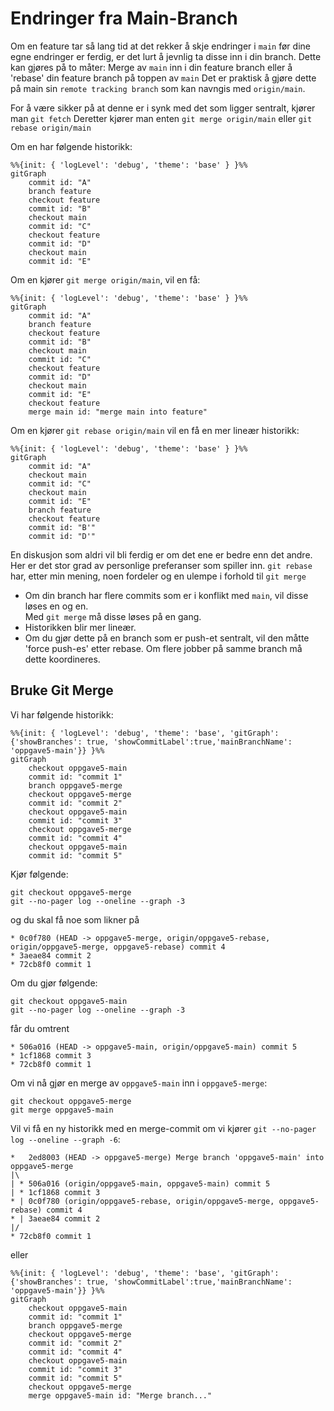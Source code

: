 # Endringer fra Main-Branch

Om en feature tar så lang tid at det rekker å skje endringer i `main` før dine egne endringer er ferdig, er det lurt å jevnlig ta disse inn i din branch.
Dette kan gjøres på to måter: Merge av `main` inn i din feature branch eller å 'rebase' din feature branch på toppen av `main`
Det er praktisk å gjøre dette på main sin `remote tracking branch` som kan navngis med `origin/main`.

For å være sikker på at denne er i synk med det som ligger sentralt, kjører man `git fetch`
Deretter kjører man enten `git merge origin/main` eller `git rebase origin/main`

Om en har følgende historikk:
```mermaid
%%{init: { 'logLevel': 'debug', 'theme': 'base' } }%%
gitGraph
    commit id: "A"
    branch feature
    checkout feature
    commit id: "B"
    checkout main
    commit id: "C"
    checkout feature
    commit id: "D"
    checkout main
    commit id: "E"
```
Om en kjører `git merge origin/main`, vil en få:
```mermaid
%%{init: { 'logLevel': 'debug', 'theme': 'base' } }%%
gitGraph
    commit id: "A"
    branch feature
    checkout feature
    commit id: "B"
    checkout main
    commit id: "C"
    checkout feature
    commit id: "D"
    checkout main
    commit id: "E"
    checkout feature
    merge main id: "merge main into feature"
```
Om en kjører `git rebase origin/main` vil en få en mer lineær historikk:
```mermaid
%%{init: { 'logLevel': 'debug', 'theme': 'base' } }%%
gitGraph
    commit id: "A"
    checkout main
    commit id: "C"
    checkout main
    commit id: "E"
    branch feature
    checkout feature
    commit id: "B'"
    commit id: "D'"
```
En diskusjon som aldri vil bli ferdig er om det ene er bedre enn det andre.
Her er det stor grad av personlige preferanser som spiller inn.
`git rebase` har, etter min mening, noen fordeler og en ulempe i forhold til `git merge`
 - Om din branch har flere commits som er i konflikt med `main`, vil disse løses en og en.     
   Med `git merge` må disse løses på en gang.
 - Historikken blir mer lineær. 
 - Om du gjør dette på en branch som er push-et sentralt, vil den måtte 'force push-es' etter rebase. 
   Om flere jobber på samme branch må dette koordineres.

## Bruke Git Merge
Vi har følgende historikk:
```mermaid
%%{init: { 'logLevel': 'debug', 'theme': 'base', 'gitGraph': {'showBranches': true, 'showCommitLabel':true,'mainBranchName': 'oppgave5-main'}} }%%
gitGraph
    checkout oppgave5-main
    commit id: "commit 1"
    branch oppgave5-merge
    checkout oppgave5-merge
    commit id: "commit 2"
    checkout oppgave5-main
    commit id: "commit 3"
    checkout oppgave5-merge
    commit id: "commit 4"
    checkout oppgave5-main
    commit id: "commit 5"
```

Kjør følgende:
```shell
git checkout oppgave5-merge
git --no-pager log --oneline --graph -3
```
og du skal få noe som likner på 
```text
* 0c0f780 (HEAD -> oppgave5-merge, origin/oppgave5-rebase, origin/oppgave5-merge, oppgave5-rebase) commit 4
* 3aeae84 commit 2
* 72cb8f0 commit 1
```
Om du gjør følgende:
```shell
git checkout oppgave5-main
git --no-pager log --oneline --graph -3
```
får du omtrent
```text
* 506a016 (HEAD -> oppgave5-main, origin/oppgave5-main) commit 5
* 1cf1868 commit 3
* 72cb8f0 commit 1
```
Om vi nå gjør en merge av `oppgave5-main` inn i `oppgave5-merge`:
```shell
git checkout oppgave5-merge
git merge oppgave5-main
```
Vil vi få en ny historikk med en merge-commit om vi kjører `git --no-pager log --oneline --graph -6`:
```text
*   2ed8003 (HEAD -> oppgave5-merge) Merge branch 'oppgave5-main' into oppgave5-merge
|\  
| * 506a016 (origin/oppgave5-main, oppgave5-main) commit 5
| * 1cf1868 commit 3
* | 0c0f780 (origin/oppgave5-rebase, origin/oppgave5-merge, oppgave5-rebase) commit 4
* | 3aeae84 commit 2
|/  
* 72cb8f0 commit 1
```
eller
```mermaid
%%{init: { 'logLevel': 'debug', 'theme': 'base', 'gitGraph': {'showBranches': true, 'showCommitLabel':true,'mainBranchName': 'oppgave5-main'}} }%%
gitGraph
    checkout oppgave5-main
    commit id: "commit 1"
    branch oppgave5-merge
    checkout oppgave5-merge
    commit id: "commit 2"
    commit id: "commit 4"
    checkout oppgave5-main
    commit id: "commit 3"
    commit id: "commit 5"
    checkout oppgave5-merge
    merge oppgave5-main id: "Merge branch..."
```


 